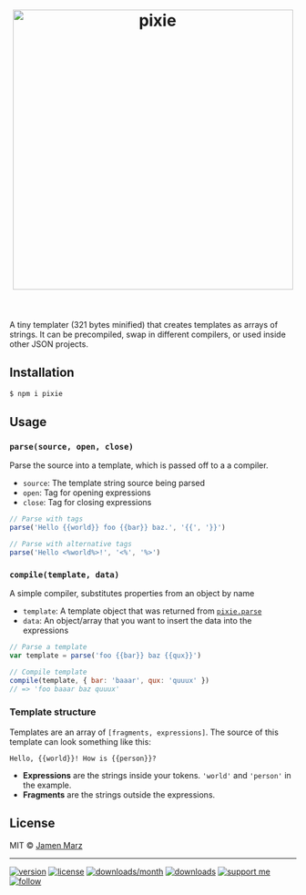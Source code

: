 
<h1 align='center'><img src='https://cdn.rawgit.com/pixiejs/pixie/master/pixie.svg' alt='pixie' width='492'><br><br></h1>

A tiny templater (321 bytes minified) that creates templates as arrays of strings.  It can be precompiled, swap in different compilers, or used inside other JSON projects.

## Installation

```sh
$ npm i pixie
```

## Usage

### `parse(source, open, close)`

Parse the source into a template, which is passed off to a a compiler.

- `source`: The template string source being parsed
- `open`: Tag for opening expressions
- `close`: Tag for closing expressions

```js
// Parse with tags
parse('Hello {{world}} foo {{bar}} baz.', '{{', '}}')

// Parse with alternative tags
parse('Hello <%world%>!', '<%', '%>')
```

### `compile(template, data)`

A simple compiler, substitutes properties from an object by name

- `template`: A template object that was returned from [`pixie.parse`](#parse)
- `data`: An object/array that you want to insert the data into the expressions

```js
// Parse a template
var template = parse('foo {{bar}} baz {{qux}}')

// Compile template
compile(template, { bar: 'baaar', qux: 'quuux' })
// => 'foo baaar baz quuux'
```

<a name='structure'></a>

### Template structure

Templates are an array of `[fragments, expressions]`.  The source of this
template can look something like this:

```
Hello, {{world}}! How is {{person}}?
```

- **Expressions** are the strings inside your tokens. `'world'` and `'person'` in the example.
- **Fragments** are the strings outside the expressions.

## License

MIT &copy; [Jamen Marz](https://git.io/jamen)

---

[![version](https://img.shields.io/npm/v/pixie.svg?style=flat-square)](https://npmjs.com/package/pixie) [![license](https://img.shields.io/npm/l/pixie.svg?style=flat-square)](https://npmjs.com/package/pixie) [![downloads/month](https://img.shields.io/npm/dm/pixie.svg?style=flat-square)](https://npmjs.com/package/pixie) [![downloads](https://img.shields.io/npm/dt/pixie.svg?style=flat-square)](https://npmjs.com/package/pixie) [![support me](https://img.shields.io/badge/support%20me-paypal-green.svg?style=flat-square)](https://www.paypal.me/jamenmarz/5usd) [![follow](https://img.shields.io/github/followers/jamen.svg?style=social&label=Follow)](https://github.com/jamen)

